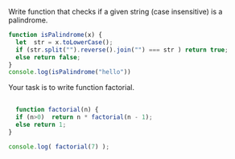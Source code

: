
Write function that checks if a given string (case insensitive) is a palindrome.  

```js
function isPalindrome(x) {
  let  str = x.toLowerCase();
  if (str.split("").reverse().join("") === str ) return true;
  else return false;
}
console.log(isPalindrome("hello"))
  ```
  
  Your task is to write function factorial.  
  
```js
  
  function factorial(n) {
  if (n>0)  return n * factorial(n - 1);
  else return 1;
}

console.log( factorial(7) ); 
  ```
